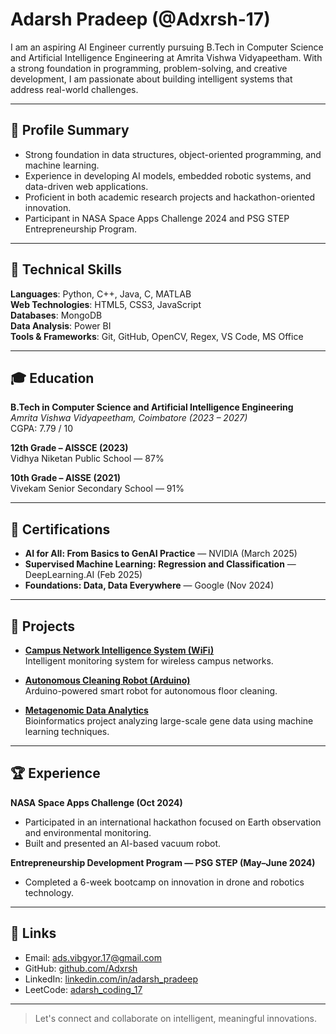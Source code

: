 # Adarsh Pradeep (@Adxrsh-17)

I am an aspiring AI Engineer currently pursuing B.Tech in Computer Science and Artificial Intelligence Engineering at Amrita Vishwa Vidyapeetham. With a strong foundation in programming, problem-solving, and creative development, I am passionate about building intelligent systems that address real-world challenges.

---

## 📌 Profile Summary

- Strong foundation in data structures, object-oriented programming, and machine learning.
- Experience in developing AI models, embedded robotic systems, and data-driven web applications.
- Proficient in both academic research projects and hackathon-oriented innovation.
- Participant in NASA Space Apps Challenge 2024 and PSG STEP Entrepreneurship Program.

---

## 🧠 Technical Skills

**Languages**: Python, C++, Java, C, MATLAB  
**Web Technologies**: HTML5, CSS3, JavaScript  
**Databases**: MongoDB  
**Data Analysis**: Power BI  
**Tools & Frameworks**: Git, GitHub, OpenCV, Regex, VS Code, MS Office

---

## 🎓 Education

**B.Tech in Computer Science and Artificial Intelligence Engineering**  
*Amrita Vishwa Vidyapeetham, Coimbatore (2023 – 2027)*  
CGPA: 7.79 / 10

**12th Grade – AISSCE (2023)**  
Vidhya Niketan Public School — 87%

**10th Grade – AISSE (2021)**  
Vivekam Senior Secondary School — 91%

---

## 📄 Certifications

- **AI for All: From Basics to GenAI Practice** — NVIDIA (March 2025)  
- **Supervised Machine Learning: Regression and Classification** — DeepLearning.AI (Feb 2025)  
- **Foundations: Data, Data Everywhere** — Google (Nov 2024)

---

## 🚀 Projects

- **[Campus Network Intelligence System (WiFi)](https://github.com/MystCryptBust344/Campus-Network-Intelligence-System-involving-wireless-network-WiFi)**  
  Intelligent monitoring system for wireless campus networks.

- **[Autonomous Cleaning Robot (Arduino)](https://github.com/MystCryptBust344/Arduino-Based-Implementation-of-an-Autonomous-Cleaning-Robot)**  
  Arduino-powered smart robot for autonomous floor cleaning.

- **[Metagenomic Data Analytics](https://github.com/MystCryptBust344/Metagenomic-Data-Analytics)**  
  Bioinformatics project analyzing large-scale gene data using machine learning techniques.

---

## 🏆 Experience

**NASA Space Apps Challenge (Oct 2024)**  
- Participated in an international hackathon focused on Earth observation and environmental monitoring.  
- Built and presented an AI-based vacuum robot.

**Entrepreneurship Development Program — PSG STEP (May–June 2024)**  
- Completed a 6-week bootcamp on innovation in drone and robotics technology.

---

## 🔗 Links

- Email: [ads.vibgyor.17@gmail.com](mailto:ads.vibgyor.17@gmail.com)  
- GitHub: [github.com/Adxrsh](https://github.com/Adxrsh)  
- LinkedIn: [linkedin.com/in/adarsh_pradeep](https://linkedin.com/in/adarsh_pradeep)  
- LeetCode: [adarsh_coding_17](https://leetcode.com/u/adarsh_coding_17/)  


---

> Let's connect and collaborate on intelligent, meaningful innovations.
